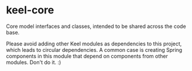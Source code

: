 # keel-core

Core model interfaces and classes, intended to be shared across the code base.

Please avoid adding other Keel modules as dependencies to this project, which leads to circular dependencies.
A common case is creating Spring components in this module that depend on components from other modules. Don't do it. :)
